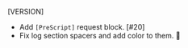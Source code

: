[VERSION]

- Add `[PreScript]` request block. [#20]
- Fix log section spacers and add color to them. 🎨
